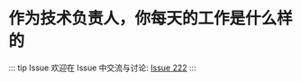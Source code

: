 # 作为技术负责人，你每天的工作是什么样的



::: tip Issue 
 欢迎在 Issue 中交流与讨论: [Issue 222](https://github.com/shfshanyue/Daily-Question/issues/222) 
:::



